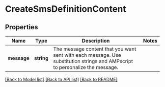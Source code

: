 # CreateSmsDefinitionContent

## Properties
Name | Type | Description | Notes
------------ | ------------- | ------------- | -------------
**message** | **string** | The message content that you want sent with each message. Use substitution strings and AMPscript to personalize the message. | 

[[Back to Model list]](../README.md#documentation-for-models) [[Back to API list]](../README.md#documentation-for-api-endpoints) [[Back to README]](../README.md)


